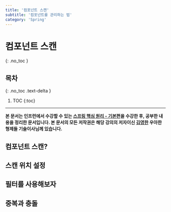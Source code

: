 ```yaml
---
title: '컴포넌트 스캔'
subtitle: '컴포넌트를 관리하는 법'
category: 'Spring'
---
```


# 컴포넌트 스캔
{: .no_toc }

## 목차
{: .no_toc .text-delta }

1. TOC
{:toc}

---

**본 문서는 인프런에서 수강할 수 있는 [스프링 핵심 원리 - 기본편](https://inflearn.com/course/스프링-핵심-원리-기본편)을 수강한 후, 공부한 내용을 정리한 문서입니다. 본 문서의 모든 저작권은 해당 강의의 저자이신 [김영한](https://inflearn.com/users/@yh) 우아한형제들 기술이사님께 있습니다.**

## 컴포넌트 스캔?

## 스캔 위치 설정

## 필터를 사용해보자

## 중복과 충돌